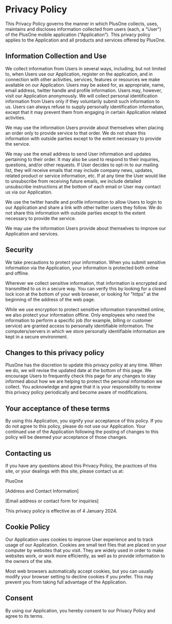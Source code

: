 # Privacy Policy

This Privacy Policy governs the manner in which PlusOne collects, uses, maintains and discloses information collected from users (each, a "User") of the PlusOne mobile application (“Application”). This privacy policy applies to the Application and all products and services offered by PlusOne.

## Information Collection and Use

We collect information from Users in several ways, including, but not limited to, when Users use our Application, register on the application, and in connection with other activities, services, features or resources we make available on our Application. Users may be asked for, as appropriate, name, email address, twitter handle and profile information. Users may, however, visit our Application anonymously. We will collect personal identification information from Users only if they voluntarily submit such information to us. Users can always refuse to supply personally identification information, except that it may prevent them from engaging in certain Application related activities.

We may use the information Users provide about themselves when placing an order only to provide service to that order. We do not share this information with outside parties except to the extent necessary to provide the service.

We may use the email address to send User information and updates pertaining to their order. It may also be used to respond to their inquiries, questions, and/or other requests. If User decides to opt-in to our mailing list, they will receive emails that may include company news, updates, related product or service information, etc. If at any time the User would like to unsubscribe from receiving future emails, we include detailed unsubscribe instructions at the bottom of each email or User may contact us via our Application.

We use the twitter handle and profile information to allow Users to login to our Application and share a link with other twitter users they follow. We do not share this information with outside parties except to the extent necessary to provide the service.

We may use the information Users provide about themselves to improve our Application and services.

## Security

We take precautions to protect your information. When you submit sensitive information via the Application, your information is protected both online and offline.

Wherever we collect sensitive information, that information is encrypted and transmitted to us in a secure way. You can verify this by looking for a closed lock icon at the bottom of your web browser, or looking for "https" at the beginning of the address of the web page.

While we use encryption to protect sensitive information transmitted online, we also protect your information offline. Only employees who need the information to perform a specific job (for example, billing or customer service) are granted access to personally identifiable information. The computers/servers in which we store personally identifiable information are kept in a secure environment.

## Changes to this privacy policy

PlusOne has the discretion to update this privacy policy at any time. When we do, we will revise the updated date at the bottom of this page. We encourage Users to frequently check this page for any changes to stay informed about how we are helping to protect the personal information we collect. You acknowledge and agree that it is your responsibility to review this privacy policy periodically and become aware of modifications.

## Your acceptance of these terms

By using this Application, you signify your acceptance of this policy. If you do not agree to this policy, please do not use our Application. Your continued use of the Application following the posting of changes to this policy will be deemed your acceptance of those changes.

## Contacting us

If you have any questions about this Privacy Policy, the practices of this site, or your dealings with this site, please contact us at:

PlusOne

[Address and Contact Information]

[Email address or contact form for inquiries]

This privacy policy is effective as of 4 January 2024.

## Cookie Policy

Our Application uses cookies to improve User experience and to track usage of our Application. Cookies are small text files that are placed on your computer by websites that you visit. They are widely used in order to make websites work, or work more efficiently, as well as to provide information to the owners of the site.

Most web browsers automatically accept cookies, but you can usually modify your browser setting to decline cookies if you prefer. This may prevent you from taking full advantage of the Application.

## Consent

By using our Application, you hereby consent to our Privacy Policy and agree to its terms.
